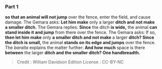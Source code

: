 
### Part 1
<b>so that an animal will not jump</b> over the fence, enter the field, and cause damage. The Gemara asks: <b>Let him make</b> only a larger <b>ditch and not make a smaller ditch.</b> The Gemara replies: <b>Since</b> the ditch <b>is wide,</b> the animal <b>can stand inside it and jump</b> from there over the fence. The Gemara asks: If so, <b>then let him make</b> only <b>a smaller ditch and not make</b> a larger <b>ditch? Since the ditch is small,</b> the animal <b>stands on its edge and jumps</b> over the fence. The <i>baraita</i> explains the matter further: <b>And how much</b> space is there <b>between</b> the larger <b>ditch and the smaller ditch? One handbreadth.</b>

>Credit : William Davidson Edition
>License : CC-BY-NC